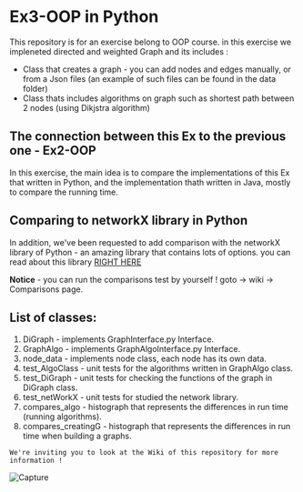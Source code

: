 # Ex3-OOP in Python


This repository is for an exercise belong to OOP course.
in this exercise we impleneted directed and weighted Graph and its includes :

* Class that creates a graph - you can add nodes and edges manually, or from a Json files
  (an example of such files can be found in the data folder)
* Class thats includes algorithms on graph such as shortest path between 2 nodes (using Dikjstra algorithm)


## The connection between this Ex to the previous one - Ex2-OOP

In this exercise, the main idea is to compare the implementations of this Ex that written in Python, and the 
implementation thath written in Java, mostly to compare the running time.

## Comparing to networkX library in Python

In addition, we've been requested to add comparison with the networkX library of Python - an amazing library that
contains lots of options.
you can read about this library [RIGHT HERE](https://networkx.org/)

**Notice** - you can run the comparisons test by yourself ! goto -> wiki -> Comparisons page.

## List of classes:
1. DiGraph - implements GraphInterface.py Interface.
2. GraphAlgo - implements GraphAlgoInterface.py Interface.
3. node_data - implements node class, each node has its own data.
4. test_AlgoClass - unit tests for the algorithms written in GraphAlgo class.
5. test_DiGraph - unit tests for checking the functions of the graph in DiGraph class.
6. test_netWorkX - unit tests for studied the network library.
7. compares_algo - histograph that represents the differences in run time (running algorithms).
8. compares_creatingG - histograph that represents the differences in run time when building a graphs.

``` We're inviting you to look at the Wiki of this repository for more information ! ```


![Capture](https://user-images.githubusercontent.com/72066777/104295634-6683b780-54c9-11eb-8ca1-67245b79294d.PNG)

